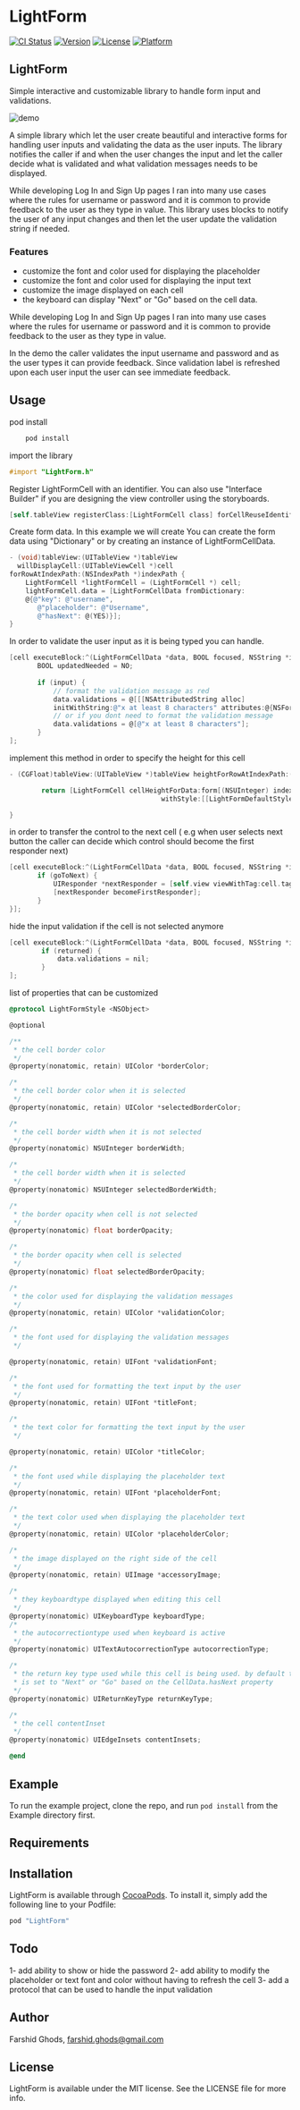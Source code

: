 # LightForm
[![CI Status](https://travis-ci.org/farshidce/LightForm.svg?style=flat)](https://travis-ci.org/farshidce/LightForm)
[![Version](https://img.shields.io/cocoapods/v/LightForm.svg?style=flat)](http://cocoapods.org/pods/LightForm)
[![License](https://img.shields.io/cocoapods/l/LightForm.svg?style=flat)](http://cocoapods.org/pods/LightForm)
[![Platform](https://img.shields.io/cocoapods/p/LightForm.svg?style=flat)](http://cocoapods.org/pods/LightForm)

## LightForm
Simple interactive and customizable library to handle form input and validations.


![demo](https://s3.amazonaws.com/farshid.ghods.github/lightform-1.gif)

A simple library which let the user create beautiful and interactive forms for
handling user inputs and validating the data as the user inputs. The library
notifies the caller if and when the user changes the input and let the caller
decide what is validated and what validation messages needs to be displayed.

While developing Log In and Sign Up pages I ran into many use cases where the rules for
username or password and it is common to provide feedback to the user as they type in value.
This library uses blocks to notify the user of any input changes and then let the user
update the validation string if needed.

### Features

- customize the font and color used for displaying the placeholder
- customize the font and color used for displaying the input text
- customize the image displayed on each cell
- the keyboard can display "Next" or "Go" based on the cell data.


While developing Log In and Sign Up pages I ran into many use cases where the rules for
username or password and it is common to provide feedback to the user as they type in value.


In the demo the caller validates the input username and password and as the user types it can provide feedback.
Since validation label is refreshed upon each user input the user can see immediate feedback.


## Usage

pod install

```bash
    pod install
```

import the library

```objectivec
#import "LightForm.h"
```

Register LightFormCell with an identifier. You can also use "Interface Builder" if you are designing the view
 controller using the storyboards.

```objectivec
[self.tableView registerClass:[LightFormCell class] forCellReuseIdentifier:@"SignUpFormCellId"];
```

Create form data. In this example we will create 
You can create the form data using "Dictionary" or by creating an instance of LightFormCellData.

```objectivec
- (void)tableView:(UITableView *)tableView
  willDisplayCell:(UITableViewCell *)cell
forRowAtIndexPath:(NSIndexPath *)indexPath {
    LightFormCell *lightFormCell = (LightFormCell *) cell;
    lightFormCell.data = [LightFormCellData fromDictionary:
    @{@"key": @"username",
       @"placeholder": @"Username",
       @"hasNext": @(YES)}];
}
```

In order to validate the user input as it is being typed you can handle.
 
 
 ```objectivec
[cell executeBlock:^(LightFormCellData *data, BOOL focused, NSString *input, BOOL returned, BOOL goToNext) {
        BOOL updatedNeeded = NO;
       
        if (input) {
            // format the validation message as red
            data.validations = @[[[NSAttributedString alloc] 
            initWithString:@"x at least 8 characters" attributes:@{NSForegroundColorAttributeName: [UIColor redColor]}]];
            // or if you dont need to format the validation message
            data.validations = @[@"x at least 8 characters"];
        }
];

```

implement this method in order to specify the height for this cell



```objectivec
- (CGFloat)tableView:(UITableView *)tableView heightForRowAtIndexPath:(NSIndexPath *)indexPath {

        return [LightFormCell cellHeightForData:form[(NSUInteger) indexPath.row]
                                      withStyle:[[LightFormDefaultStyle alloc] init]];

}
```

in  order to transfer the control to the next cell ( e.g when user selects next 
button the caller can decide which control should become the first responder next)

 ```objectivec
[cell executeBlock:^(LightFormCellData *data, BOOL focused, NSString *input, BOOL returned, BOOL goToNext) {
        if (goToNext) {
            UIResponder *nextResponder = [self.view viewWithTag:cell.tag + 1];
            [nextResponder becomeFirstResponder];
        }
}];

```

hide the input validation if the cell is not selected anymore

```objectivec
[cell executeBlock:^(LightFormCellData *data, BOOL focused, NSString *input, BOOL returned, BOOL goToNext) {
        if (returned) {
            data.validations = nil;
        }
];
```



list of properties that can be customized

```objectivec
@protocol LightFormStyle <NSObject>

@optional

/**
 * the cell border color
 */
@property(nonatomic, retain) UIColor *borderColor;

/*
 * the cell border color when it is selected
 */
@property(nonatomic, retain) UIColor *selectedBorderColor;

/*
 * the cell border width when it is not selected
 */
@property(nonatomic) NSUInteger borderWidth;

/*
 * the cell border width when it is selected
 */
@property(nonatomic) NSUInteger selectedBorderWidth;

/*
 * the border opacity when cell is not selected
 */
@property(nonatomic) float borderOpacity;

/*
 * the border opacity when cell is selected
 */
@property(nonatomic) float selectedBorderOpacity;

/*
 * the color used for displaying the validation messages
 */
@property(nonatomic, retain) UIColor *validationColor;

/*
 * the font used for displaying the validation messages
 */

@property(nonatomic, retain) UIFont *validationFont;

/*
 * the font used for formatting the text input by the user
 */
@property(nonatomic, retain) UIFont *titleFont;

/*
 * the text color for formatting the text input by the user
 */

@property(nonatomic, retain) UIColor *titleColor;

/*
 * the font used while displaying the placeholder text
 */
@property(nonatomic, retain) UIFont *placeholderFont;

/*
 * the text color used when displaying the placeholder text
 */
@property(nonatomic, retain) UIColor *placeholderColor;

/*
 * the image displayed on the right side of the cell
 */
@property(nonatomic, retain) UIImage *accessoryImage;

/*
 * they keyboardtype displayed when editing this cell
 */
@property(nonatomic) UIKeyboardType keyboardType;
/*
 * the autocorrectiontype used when keyboard is active
 */
@property(nonatomic) UITextAutocorrectionType autocorrectionType;

/*
 * the return key type used while this cell is being used. by default this
 * is set to "Next" or "Go" based on the CellData.hasNext property
 */
@property(nonatomic) UIReturnKeyType returnKeyType;

/*
 * the cell contentInset
 */
@property(nonatomic) UIEdgeInsets contentInsets;

@end
```


## Example

To run the example project, clone the repo, and run `pod install` from the Example directory first.

## Requirements

## Installation

LightForm is available through [CocoaPods](http://cocoapods.org). To install
it, simply add the following line to your Podfile:

```ruby
pod "LightForm"
```


## Todo

1- add ability to show or hide the password
2- add ability to modify the placeholder or text font and color without having to refresh
    the cell
3- add a protocol that can be used to handle the input validation

## Author

Farshid Ghods, farshid.ghods@gmail.com

## License

LightForm is available under the MIT license. See the LICENSE file for more info.

